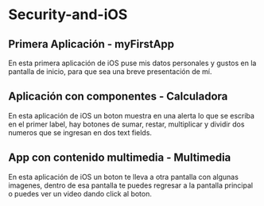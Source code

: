 # Security-and-iOS

## Primera Aplicación - myFirstApp
En esta primera aplicación de iOS puse mis datos personales y gustos en la pantalla de inicio, para que sea una breve presentación de mí.

## Aplicación con componentes - Calculadora
En esta aplicación de iOS un boton muestra en una alerta lo que se escriba en el primer label, hay botones de sumar, restar, multiplicar y dividir dos numeros que se ingresan en dos text fields.

## App con contenido multimedia - Multimedia
En esta aplicación de iOS un boton te lleva a otra pantalla con algunas imagenes, dentro de esa pantalla te puedes regresar a la pantalla principal o puedes ver un video dando click al boton.
